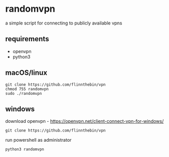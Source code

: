 # randomvpn

a simple script for connecting to publicly available vpns

## requirements

- openvpn
- python3

## macOS/linux

```git clone https://github.com/flinnthebin/vpn```   
```chmod 755 randomvpn```   
```sudo ./randomvpn```   

## windows

download openvpn - https://openvpn.net/client-connect-vpn-for-windows/

```git clone https://github.com/flinnthebin/vpn```   

run powershell as administrator   

```python3 randomvpn```   
